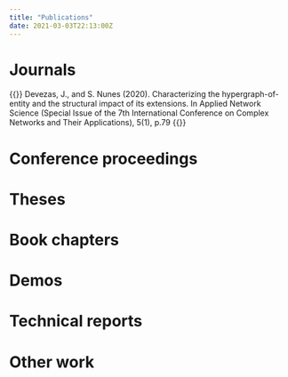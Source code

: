 ```yaml
---
title: "Publications"
date: 2021-03-03T22:13:00Z
---
```


# Journals

{{<pub src="cna_2019-devezas_and_nunes-characterizing_the_hypergraph_of_entity_representation_model">}}
  Devezas, J., and S. Nunes (2020). Characterizing the hypergraph-of-entity and the structural impact of its extensions. In Applied Network Science (Special Issue of the 7th International Conference on Complex Networks and Their Applications), 5(1), p.79
{{</pub>}}

# Conference proceedings

# Theses

# Book chapters

# Demos

# Technical reports

# Other work